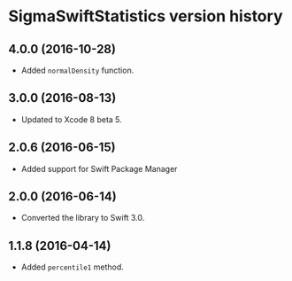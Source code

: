 # SigmaSwiftStatistics version history

## 4.0.0 (2016-10-28)

* Added `normalDensity` function.


## 3.0.0 (2016-08-13)

* Updated to Xcode 8 beta 5.

## 2.0.6 (2016-06-15)

* Added support for Swift Package Manager


## 2.0.0 (2016-06-14)

* Converted the library to Swift 3.0.


## 1.1.8 (2016-04-14)

* Added `percentile1` method.